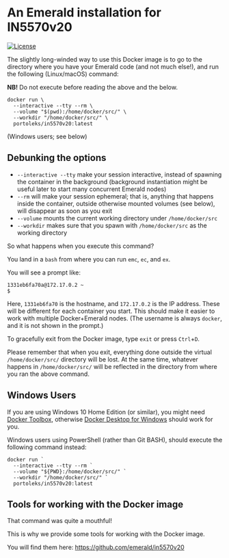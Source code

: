 # An Emerald installation for IN5570v20

[![License](https://img.shields.io/badge/License-BSD%203--Clause-blue.svg)](LICENSE.md)

The slightly long-winded way to use this Docker image is to go to the
directory where you have your Emerald code (and not much else!), and
run the following (Linux/macOS) command:

**NB!** Do not execute before reading the above and the below.

```
docker run \
  --interactive --tty --rm \
  --volume "$(pwd):/home/docker/src/" \
  --workdir "/home/docker/src/" \
  portoleks/in5570v20:latest
```

(Windows users; see below)

## Debunking the options

  * `--interactive --tty` make your session interactive, instead of
    spawning the container in the background (background instantiation
    might be useful later to start many concurrent Emerald nodes)
  * `--rm` will make your session ephemeral; that is, anything that
    happens inside the container, outside otherwise mounted volumes
    (see below), will disappear as soon as you exit
  * `--volume` mounts the current working directory under
    `/home/docker/src`
  * `--workdir` makes sure that you spawn with `/home/docker/src` as
    the working directory

So what happens when you execute this command?

You land in a `bash` from where you can run `emc`, `ec`, and `ex`.

You will see a prompt like:

```
1331eb6fa70a@172.17.0.2 ~
$ 
```

Here, `1331eb6fa70` is the hostname, and `172.17.0.2` is the IP
address. These will be different for each container you start. This
should make it easier to work with multiple Docker+Emerald nodes. (The
username is always `docker`, and it is not shown in the prompt.)

To gracefully exit from the Docker image, type `exit` or press
`Ctrl`+`D`.

Please remember that when you exit, everything done outside the
virtual `/home/docker/src/` directory will be lost. At the same time,
whatever happens in `/home/docker/src/` will be reflected in the
directory from where you ran the above command.

## Windows Users

If you are using Windows 10 Home Edition (or similar), you might need
[Docker Toolbox](https://docs.docker.com/toolbox/overview/), otherwise
[Docker Desktop for
Windows](https://docs.docker.com/docker-for-windows/) should work for
you.

Windows users using PowerShell (rather than Git BASH), should execute
the following command instead:

```
docker run `
  --interactive --tty --rm `
  --volume "${PWD}:/home/docker/src/" `
  --workdir "/home/docker/src/" `
  portoleks/in5570v20:latest
```

## Tools for working with the Docker image

That command was quite a mouthful!

This is why we provide some tools for working with the Docker image.

You will find them here: https://github.com/emerald/in5570v20
